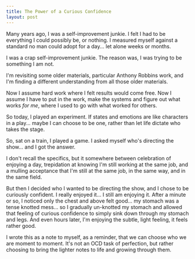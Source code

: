 ```yaml
---
title: The Power of a Curious Confidence
layout: post
---
```


Many years ago, I was a self-improvement junkie. I felt I had to be everything I could possibly be, or nothing. I measured myself against a standard no man could adopt for a day... let alone weeks or months.

I was a crap self-improvement junkie. The reason was, I was trying to be something I am not.

I'm revisiting some older materials, particular Anthony Robbins work, and I'm finding a different understanding from all those older materials.

Now I assume hard work where I felt results would come  free. Now I assume I have to put in the work, make the systems and figure out what works *for me*, where I used to go with what worked for others.

So today, I played an experiment. If states and emotions are like characters in a play... maybe I can choose to be one, rather than let life dictate who takes the stage.

So, sat on a train, I played a game. I asked myself who's directing the show... and I got the answer.

I don't recall the specifics, but it somewhere between celebration of enjoying a day, trepidation at knowing I'm still working at the same job, and a mulling acceptance that I'm still at the same job, in the same way, and in the same field.

But then I decided who I wanted to be directing the show, and I chose to be curiously confident. I really enjoyed it... I still am enjoying it. After a minute or so, I noticed only the chest and above felt good... my stomach was a tense knotted mess... so I gradually un-knotted my stomach and allowed that feeling of curious confidence to simply sink down through my stomach and legs. And even hours later, I'm enjoying the subtle, light feeling, it feels rather good.

I wrote this as a note to myself, as a reminder, that we can choose who we are moment to moment. It's not an OCD task of perfection, but rather choosing to bring the lighter notes to life and growing through them.